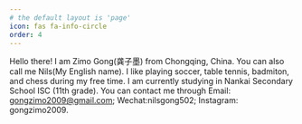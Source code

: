 ```yaml
---
# the default layout is 'page'
icon: fas fa-info-circle
order: 4
---
```


Hello there! I am Zimo Gong(龚子墨) from Chongqing, China. You can also call me Nils(My English name). I like playing soccer, table tennis, badmiton, and chess during my free time. I am currently studying in Nankai Secondary School ISC (11th grade). You can contact me through Email: gongzimo2009@gmail.com; Wechat:nilsgong502; Instagram: gongzimo2009.

